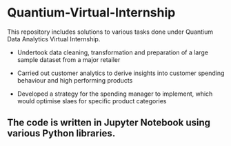 # Quantium-Virtual-Internship
This repository includes solutions to various tasks done under Quantium Data Analytics Virtual Internship.

* Undertook data cleaning, transformation and preparation of a large sample dataset from a major retailer

* Carried out customer analytics to derive insights into customer spending behaviour and high performing products

* Developed a strategy for the spending manager to implement, which would optimise slaes for specific product categories

## The code is written in Jupyter Notebook using various Python libraries.
